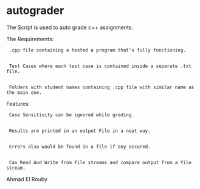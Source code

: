 # autograder

The Script is used to auto grade c++ assignments.

The Requirements:

     .cpp file containing a tested a program that's fully functioning.


     Test Cases where each test case is contained inside a separate .txt file.


     Folders with student names containing .cpp file with similar name as the main one.

Features:

     Case Sensitivity can be ignored while grading.


     Results are printed in an output File in a neat way.


     Errors also would be found in a file if any occured.


     Can Read And Write from file streams and compare output from a file stream.



Ahmad El Rouby